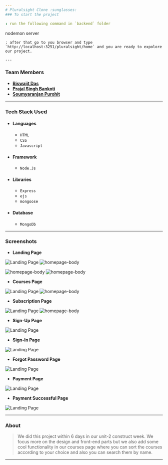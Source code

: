 ```yaml
---
# Pluralsight Clone :sunglasses:
### To start the project

: run the following command in `backend` folder

```
  nodemon server
```
: after that go to you browser and type `http://localhost:3251/pluralsight/home` and you are ready to expolore our project.

---
```


### Team Members

- **[Biswajit Das](https://github.com/biswajitdas-007)**
- **[Prajal Singh Bankoti](https://github.com/prajal-Bankoti)**
- **[Soumyaranjan Purohit](https://github.com/cybervirus997)**

---

### Tech Stack Used

- #### Languages
  - `HTML`
  - `CSS`
  - `Javascript`
- #### Framework
  - `Node.Js`
- #### Libraries
  - `Express`
  - `ejs`
  - `mongoose`
- #### Database
  - `MongoDb`

---

### Screenshots

- **Landing Page**

![Landing Page](https://github.com/biswajitdas-007/pluralsight_clone/blob/master/Screenshots/Screenshot%202021-08-22%20at%2011.46.01%20AM.png?raw=true)
![homepage-body](https://github.com/biswajitdas-007/pluralsight_clone/blob/master/Screenshots/Screenshot%202021-08-22%20at%2011.50.02%20AM.png?raw=true)

![homepage-body](https://github.com/biswajitdas-007/pluralsight_clone/blob/master/Screenshots/Screenshot%202021-08-22%20at%2011.50.06%20AM.png?raw=true)
![homepage-body](https://github.com/biswajitdas-007/pluralsight_clone/blob/master/Screenshots/Screenshot%202021-08-22%20at%2011.50.14%20AM.png?raw=true)

- **Courses Page**

![Landing Page](https://github.com/biswajitdas-007/pluralsight_clone/blob/master/Screenshots/Screenshot%202021-08-22%20at%2011.46.15%20AM.png?raw=true)
![homepage-body](https://github.com/biswajitdas-007/pluralsight_clone/blob/master/Screenshots/Screenshot%202021-08-22%20at%2011.48.08%20AM.png?raw=true)

- **Subscription Page**

![Landing Page](https://github.com/biswajitdas-007/pluralsight_clone/blob/master/Screenshots/Screenshot%202021-08-22%20at%2011.46.32%20AM.png?raw=true)
![homepage-body](https://github.com/biswajitdas-007/pluralsight_clone/blob/master/Screenshots/Screenshot%202021-08-22%20at%2011.46.37%20AM.png?raw=true)

- **Sign-Up Page**

![Landing Page](https://github.com/biswajitdas-007/pluralsight_clone/blob/master/Screenshots/Screenshot%202021-08-22%20at%2011.46.44%20AM.png?raw=true)

- **Sign-In Page**

![Landing Page](https://github.com/biswajitdas-007/pluralsight_clone/blob/master/Screenshots/Screenshot%202021-08-22%20at%2011.47.48%20AM.png?raw=true)

- **Forgot Password Page**

![Landing Page](https://github.com/biswajitdas-007/pluralsight_clone/blob/master/Screenshots/Screenshot%202021-08-22%20at%2011.47.53%20AM.png?raw=true)

- **Payment Page**

![Landing Page](https://github.com/biswajitdas-007/pluralsight_clone/blob/master/Screenshots/Screenshot%202021-08-22%20at%2011.47.16%20AM.png?raw=true)

- **Payment Successful Page**

![Landing Page](https://github.com/biswajitdas-007/pluralsight_clone/blob/master/Screenshots/Screenshot%202021-08-22%20at%2011.47.40%20AM.png?raw=true)

---

### About

> We did this project within 6 days in our unit-2 construct week. We focus more on the design and front-end parts but we also add some cool functionality in our courses page where you can sort the courses according to your choice and also you can search them by name.

---
